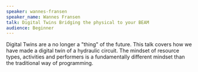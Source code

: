 ```yaml
---
speaker: wannes-fransen
speaker_name: Wannes Fransen
talk: Digital Twins Bridging the physical to your BEAM
audience: Beginner
---
```


<p>Digital Twins are a no longer a "thing" of the future. This talk covers how we have made a digital twin of a hydraulic circuit. The mindset of resource types, activities and performers is a fundamentally different mindset than the traditional way of programming.</p>

